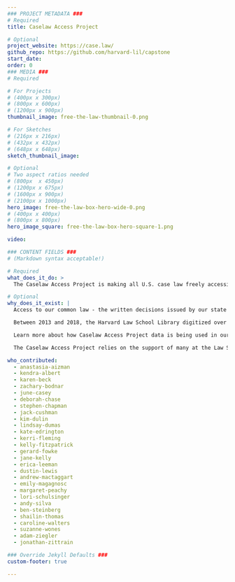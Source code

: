 ```yaml
---
### PROJECT METADATA ###
# Required
title: Caselaw Access Project

# Optional
project_website: https://case.law/
github_repo: https://github.com/harvard-lil/capstone
start_date:
order: 0
### MEDIA ###
# Required

# For Projects
# (400px x 300px)
# (800px x 600px)
# (1200px x 900px)
thumbnail_image: free-the-law-thumbnail-0.png

# For Sketches
# (216px x 216px)
# (432px x 432px)
# (648px x 648px)
sketch_thumbnail_image:

# Optional
# Two aspect ratios needed
# (800px  x 450px)
# (1200px x 675px)
# (1600px x 900px)
# (2100px x 1000px)
hero_image: free-the-law-box-hero-wide-0.png
# (400px x 400px)
# (800px x 800px)
hero_image_square: free-the-law-box-hero-square-1.png

video:

### CONTENT FIELDS ###
# (Markdown syntax acceptable!)

# Required
what_does_it_do: >
  The Caselaw Access Project is making all U.S. case law freely accessible online. With the Caselaw Access Project API (CAPAPI) and bulk data service, we can share 40 million pages of published U.S. court cases.

# Optional
why_does_it_exist: |
  Access to our common law - the written decisions issued by our state and federal courts - supports equality and enables innovation in legal services.

  Between 2013 and 2018, the Harvard Law School Library digitized over 40 million pages of U.S. court decisions in collaboration with legal startup Ravel Law, transforming them into a dataset of over 6.7 million cases that represent 360 years of U.S. legal history. The Caselaw Access Project API (CAPAPI) and bulk data service put this important dataset within the reach of researchers, members of the legal community, and the general public.

  Learn more about how Caselaw Access Project data is being used in our [Gallery](https://case.law/gallery/) and [CAP Examples](https://github.com/harvard-lil/cap-examples) repository on GitHub.

  The Caselaw Access Project relies on the support of many at the Law School Library, the Law School and from across the University. We also express our deepest appreciation for the brilliant advice and extraordinary efforts of [Jeffrey P. Cunard](http://www.debevoise.com/jeffreycunard), [Maxine Sharavsky](http://www.debevoise.com/maxinesharavsky) and their colleagues [Michael Gillespie](http://www.debevoise.com/michaelgillespie), [Sarah A.W. Fitts](http://www.debevoise.com/sarahfitts) and [Robert Williams, Jr.](http://www.debevoise.com/robertwilliams) at [Debevoise & Plimpton](http://www.debevoise.com/), [Henry B. Gutman](http://www.stblaw.com/our-team/news/henry-b-gutman) and colleagues at [Simpson Thacher & Bartlett LLP](http://www.stblaw.com/), and [Jonathan H. Hulbert](http://ogc.harvard.edu/people/jonathan-h-hulbert) and his fellow members of the Office of the General Counsel.

who_contributed:
  - anastasia-aizman
  - kendra-albert
  - karen-beck
  - zachary-bodnar
  - june-casey
  - deborah-chase
  - stephen-chapman
  - jack-cushman
  - kim-dulin
  - lindsay-dumas
  - kate-edrington
  - kerri-fleming
  - kelly-fitzpatrick
  - gerard-fowke
  - jane-kelly
  - erica-leeman
  - dustin-lewis
  - andrew-mactaggart
  - emily-magagnosc
  - margaret-peachy
  - lori-schulsinger
  - andy-silva
  - ben-steinberg
  - shailin-thomas
  - caroline-walters
  - suzanne-wones
  - adam-ziegler
  - jonathan-zittrain

### Override Jekyll Defaults ###
custom-footer: true

---
```

